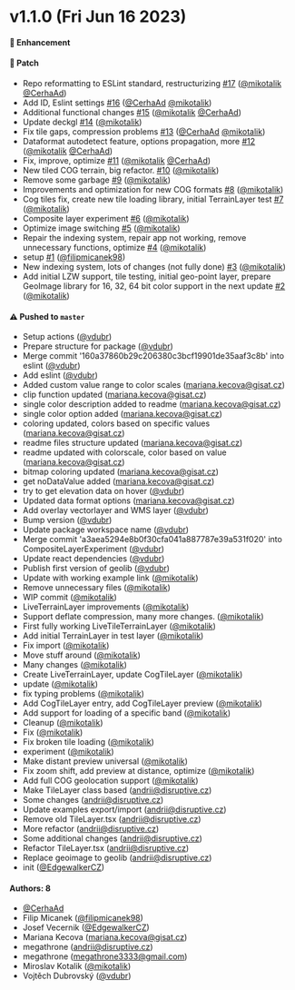 # v1.1.0 (Fri Jun 16 2023)

#### 🚀 Enhancement


#### 🐾 Patch

- Repo reformatting to ESLint standard, restructurizing [#17](https://github.com/gisat-panther/deck.gl-geotiff/pull/17) ([@mikotalik](https://github.com/mikotalik) [@CerhaAd](https://github.com/CerhaAd))
- Add ID, Eslint settings [#16](https://github.com/gisat-panther/deck.gl-geotiff/pull/16) ([@CerhaAd](https://github.com/CerhaAd) [@mikotalik](https://github.com/mikotalik))
- Additional functional changes [#15](https://github.com/gisat-panther/deck.gl-geotiff/pull/15) ([@mikotalik](https://github.com/mikotalik) [@CerhaAd](https://github.com/CerhaAd))
- Update deckgl [#14](https://github.com/gisat-panther/deck.gl-geotiff/pull/14) ([@mikotalik](https://github.com/mikotalik))
- Fix tile gaps, compression problems [#13](https://github.com/gisat-panther/deck.gl-geotiff/pull/13) ([@CerhaAd](https://github.com/CerhaAd) [@mikotalik](https://github.com/mikotalik))
- Dataformat autodetect feature, options propagation, more [#12](https://github.com/gisat-panther/deck.gl-geotiff/pull/12) ([@mikotalik](https://github.com/mikotalik) [@CerhaAd](https://github.com/CerhaAd))
- Fix, improve, optimize [#11](https://github.com/gisat-panther/deck.gl-geotiff/pull/11) ([@mikotalik](https://github.com/mikotalik) [@CerhaAd](https://github.com/CerhaAd))
- New tiled COG terrain, big refactor. [#10](https://github.com/gisat-panther/deck.gl-geotiff/pull/10) ([@mikotalik](https://github.com/mikotalik))
- Remove some garbage [#9](https://github.com/gisat-panther/deck.gl-geotiff/pull/9) ([@mikotalik](https://github.com/mikotalik))
- Improvements and optimization for new COG formats [#8](https://github.com/gisat-panther/deck.gl-geotiff/pull/8) ([@mikotalik](https://github.com/mikotalik))
- Cog tiles fix, create new tile loading library, initial TerrainLayer test [#7](https://github.com/gisat-panther/deck.gl-geotiff/pull/7) ([@mikotalik](https://github.com/mikotalik))
- Composite layer experiment [#6](https://github.com/gisat-panther/deck.gl-geotiff/pull/6) ([@mikotalik](https://github.com/mikotalik))
- Optimize image switching [#5](https://github.com/gisat-panther/deck.gl-geotiff/pull/5) ([@mikotalik](https://github.com/mikotalik))
- Repair the indexing system, repair app not working, remove unnecessary functions, optimize [#4](https://github.com/gisat-panther/deck.gl-geotiff/pull/4) ([@mikotalik](https://github.com/mikotalik))
- setup [#1](https://github.com/gisat-panther/deck.gl-geotiff/pull/1) ([@filipmicanek98](https://github.com/filipmicanek98))
- New indexing system, lots of changes (not fully done) [#3](https://github.com/gisat-panther/deck.gl-geotiff/pull/3) ([@mikotalik](https://github.com/mikotalik))
- Add initial LZW support, tile testing, initial geo-point layer, prepare GeoImage library for 16, 32, 64 bit color support in the next update [#2](https://github.com/gisat-panther/deck.gl-geotiff/pull/2) ([@mikotalik](https://github.com/mikotalik))

#### ⚠️ Pushed to `master`

- Setup actions ([@vdubr](https://github.com/vdubr))
- Prepare structure for package ([@vdubr](https://github.com/vdubr))
- Merge commit '160a37860b29c206380c3bcf19901de35aaf3c8b' into eslint ([@vdubr](https://github.com/vdubr))
- Add eslint ([@vdubr](https://github.com/vdubr))
- Added custom value range to color scales (mariana.kecova@gisat.cz)
- clip function updated (mariana.kecova@gisat.cz)
- single color description added to readme (mariana.kecova@gisat.cz)
- single color option added (mariana.kecova@gisat.cz)
- coloring updated, colors based on specific values (mariana.kecova@gisat.cz)
- readme files structure updated (mariana.kecova@gisat.cz)
- readme updated with colorscale, color based on value (mariana.kecova@gisat.cz)
- bitmap coloring updated (mariana.kecova@gisat.cz)
- get noDataValue added (mariana.kecova@gisat.cz)
- try to get elevation data on hover ([@vdubr](https://github.com/vdubr))
- Updated data format options (mariana.kecova@gisat.cz)
- Add overlay vectorlayer and WMS layer ([@vdubr](https://github.com/vdubr))
- Bump version ([@vdubr](https://github.com/vdubr))
- Update package workspace name ([@vdubr](https://github.com/vdubr))
- Merge commit 'a3aea5294e8b0f30cfa041a887787e39a531f020' into CompositeLayerExperiment ([@vdubr](https://github.com/vdubr))
- Update react dependencies ([@vdubr](https://github.com/vdubr))
- Publish first version of geolib ([@vdubr](https://github.com/vdubr))
- Update with working example link ([@mikotalik](https://github.com/mikotalik))
- Remove unnecessary files ([@mikotalik](https://github.com/mikotalik))
- WIP commit ([@mikotalik](https://github.com/mikotalik))
- LiveTerrainLayer improvements ([@mikotalik](https://github.com/mikotalik))
- Support deflate compression, many more changes. ([@mikotalik](https://github.com/mikotalik))
- First fully working LiveTileTerrainLayer ([@mikotalik](https://github.com/mikotalik))
- Add initial TerrainLayer in test layer ([@mikotalik](https://github.com/mikotalik))
- Fix import ([@mikotalik](https://github.com/mikotalik))
- Move stuff around ([@mikotalik](https://github.com/mikotalik))
- Many changes ([@mikotalik](https://github.com/mikotalik))
- Create LiveTerrainLayer, update CogTileLayer ([@mikotalik](https://github.com/mikotalik))
- update ([@mikotalik](https://github.com/mikotalik))
- fix typing problems ([@mikotalik](https://github.com/mikotalik))
- Add CogTileLayer entry, add CogTileLayer preview ([@mikotalik](https://github.com/mikotalik))
- Add support for loading of a specific band ([@mikotalik](https://github.com/mikotalik))
- Cleanup ([@mikotalik](https://github.com/mikotalik))
- Fix ([@mikotalik](https://github.com/mikotalik))
- Fix broken tile loading ([@mikotalik](https://github.com/mikotalik))
- experiment ([@mikotalik](https://github.com/mikotalik))
- Make distant preview universal ([@mikotalik](https://github.com/mikotalik))
- Fix zoom shift, add preview at distance, optimize ([@mikotalik](https://github.com/mikotalik))
- Add full COG geolocation support ([@mikotalik](https://github.com/mikotalik))
- Make TileLayer class based (andrii@disruptive.cz)
- Some changes (andrii@disruptive.cz)
- Update examples export/import (andrii@disruptive.cz)
- Remove old TileLayer.tsx (andrii@disruptive.cz)
- More refactor (andrii@disruptive.cz)
- Some additional changes (andrii@disruptive.cz)
- Refactor TileLayer.tsx (andrii@disruptive.cz)
- Replace geoimage to geolib (andrii@disruptive.cz)
- init ([@EdgewalkerCZ](https://github.com/EdgewalkerCZ))

#### Authors: 8

- [@CerhaAd](https://github.com/CerhaAd)
- Filip Micanek ([@filipmicanek98](https://github.com/filipmicanek98))
- Josef Vecernik ([@EdgewalkerCZ](https://github.com/EdgewalkerCZ))
- Mariana Kecova (mariana.kecova@gisat.cz)
- megathrone (andrii@disruptive.cz)
- megathrone (megathrone3333@gmail.com)
- Miroslav Kotalik ([@mikotalik](https://github.com/mikotalik))
- Vojtěch Dubrovský ([@vdubr](https://github.com/vdubr))
